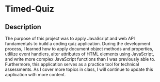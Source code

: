 # Timed-Quiz
## Description

The purpose of this project was to apply JavaScript and web API fundamentals to build a coding quiz application. During the development process, I learned how to apply document object methods and properties, utlilize event handlers, alter attributes of HTML elements using JavaScript, and write more complex JavaScript functions than I was previously able to. Furthermore, this application serves as a practice tool for technical assessments. As I cover more topics in class, I will continue to update this application with more content.